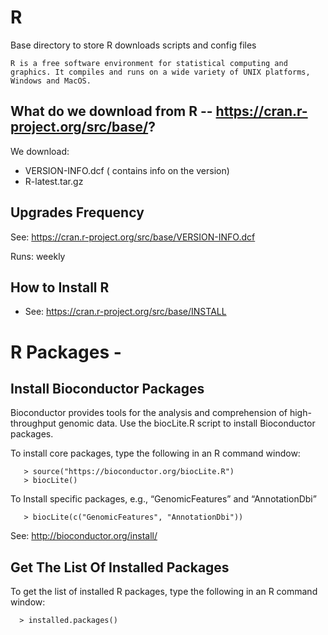 # R

Base directory to store R downloads scripts and config files

```
R is a free software environment for statistical computing and graphics. It compiles and runs on a wide variety of UNIX platforms, Windows and MacOS.
```

## What do we download from R -- https://cran.r-project.org/src/base/?

We download:

 * VERSION-INFO.dcf ( contains info on the version)
 * R-latest.tar.gz

## Upgrades Frequency

See: https://cran.r-project.org/src/base/VERSION-INFO.dcf

Runs: weekly

## How to Install R
  * See: https://cran.r-project.org/src/base/INSTALL

# R Packages -  
## Install Bioconductor Packages

Bioconductor provides tools for the analysis and comprehension of high-throughput genomic data. 
Use the biocLite.R script to install Bioconductor packages.

To install core packages, type the following in an R command window:
```
   > source("https://bioconductor.org/biocLite.R")
   > biocLite()
``` 

To Install specific packages, e.g., “GenomicFeatures” and “AnnotationDbi”
```
   > biocLite(c("GenomicFeatures", "AnnotationDbi"))
```
See: http://bioconductor.org/install/

## Get The List Of Installed Packages
To get the list of installed R packages, type the following in an R command window:
```
  > installed.packages()
  
```
